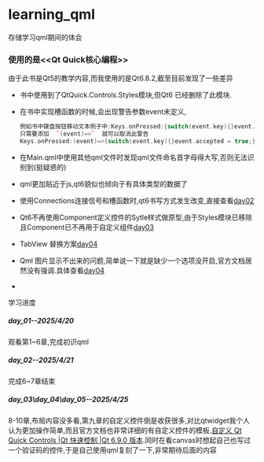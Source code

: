 # learning_qml
存储学习qml期间的体会

### 使用的是<<Qt Quick核心编程>>

由于此书是Qt5的教学内容,而我使用的是Qt6.8.2,截至目前发现了一些差异

- 书中使用到了QtQuick.Controls.Styles模块,但Qt6 已经删除了此模块.

- 在书中实现槽函数的时候,会出现警告参数event未定义,

  ```c++
  例如书中键盘按钮移动文本例子中:Keys.onPressed:{switch(event.key){}event.accepted = true;}就会出现event未定义
  只需要添加  `(event)=>`  就可以取消此警告
  Keys.onPressed:(event)=>{switch(event.key){}event.accepted = true;}
  ```


- 在Main.qml中使用其他qml文件时发现qml文件命名首字母得大写,否则无法识别到(挺疑惑的)
- qml更加贴近于js,qt6貌似也倾向于有具体类型的数据了
- 使用Connections连接信号和槽函数时,qt6书写方式发生改变,直接查看[day02](./day02/day02.md)
- Qt6不再使用Component定义控件的Sytle样式做原型,由于Styles模块已移除且Component已不再用于自定义组件[day03](./day03/day03.md)
- TabView 替换方案[day04](./day04/day04.md)
- Qml 图片显示不出来的问题,简单说一下就是缺少一个选项没开启,官方文档居然没有强调.具体查看[day04](./day04/day04.md)
- 





学习进度

##### day_01--2025/4/20 

观看第1~6章,完成初识qml

##### day_02--2025/4/21

完成6~7章结束

##### day_03\day_04\day_05--2025/4/25

8-10章,布局内容没多看,第九章的自定义控件倒是收获很多,对比qtwidget我个人认为更加操作简单,而且官方文档也非常详细的有自定义控件的模板.[自定义 Qt Quick Controls |Qt 快速控制 |Qt 6.9.0 版本](https://doc.qt.io/qt-6/qtquickcontrols-customize.html#creating-a-custom-style).同时在看canvas时想起自己也写过一个验证码的控件,于是自己使用qml复刻了一下,非常期待后面的内容
